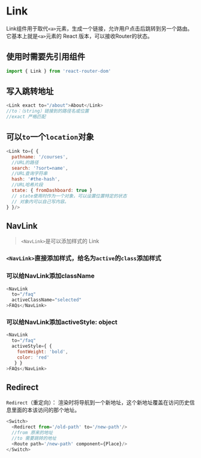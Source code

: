 # Link
<!-- toc -->
Link组件用于取代`<a>`元素，生成一个链接，允许用户点击后跳转到另一个路由。
它基本上就是`<a>`元素的 React 版本，可以接收Router的状态。

## 使用时需要先引用组件

```js
import { Link } from 'react-router-dom'
```

## 写入跳转地址

```js
<Link exact to="/about">About</Link>
//to：（string）链接到的路径名或位置
//exact 严格匹配
```


## 可以`to`一个`location`对象

```js
<Link to={ {
  pathname: '/courses',
  //URL的路径
  search: '?sort=name',
  //URL查询字符串
  hash: '#the-hash',
  //URL哈希片段
  state: { fromDashboard: true }
  // state使用时作为一个对象，可以设置位置特定的状态
  // 对象内可以自己写内容。
} }/>
```

## NavLink

> `<NavLink>`是可以添加样式的 Link

### `<NavLink>`直接添加样式，给名为`active`的`class`添加样式

### 可以给NavLink添加className

```js
<NavLink
  to="/faq"
  activeClassName="selected"
>FAQs</NavLink>
```

### 可以给NavLink添加activeStyle: object

```js
<NavLink
  to="/faq"
  activeStyle={ {
    fontWeight: 'bold',
    color: 'red'
   } }
>FAQs</NavLink>
```

## Redirect

`Redirect`（重定向）：<Redirect> 渲染时将导航到一个新地址，这个新地址覆盖在访问历史信息里面的本该访问的那个地址。

```js
<Switch>
  <Redirect from='/old-path' to='/new-path'/>
  //from 原来的地址
  //to 需要跳转的地址
  <Route path='/new-path' component={Place}/>
</Switch>
```
